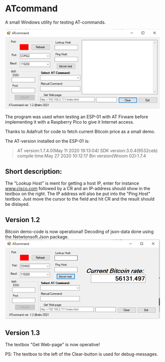 # ATcommand
A small Windows utility for testing AT-commands.

![Screendump](/doc/screen_1.2.png)

The program was used when testing an ESP-01 with AT Firware before implementing it with a Raspberry Pico to give it Internet access.

Thanks to Adafruit for code to fetch current Bitcoin price as a small demo.

The AT-version installed on the ESP-01 is:

>AT version:1.7.4.0(May 11 2020 19:13:04)
>SDK version:3.0.4(9532ceb)
>compile time:May 27 2020 10:12:17
>Bin version(Wroom 02):1.7.4

## Short description:
The "Lookup Host" is ment for getting a host IP, enter for instance www.cisco.com followed by a CR and an IP-address should show in the textbox on the right. 
The IP address will also be put into the "Ping Host" textbox. Just move the cursor to the field and hit CR and the result should be dislayed.

## Version 1.2
Bitcoin demo-code is now operational!
Decoding of json-data done using the Netwtonsoft.Json package.
![Screendump](/doc/bitcoin.png)
## Version 1.3
The textbox "Get Web-page" is now operative!

PS: The textbox to the left of the Clear-button is used for debug-messages.